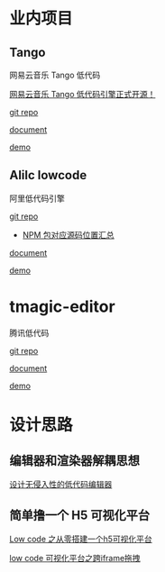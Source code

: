 # 业内项目

## Tango

网易云音乐 Tango 低代码

[网易云音乐 Tango 低代码引擎正式开源！](https://juejin.cn/post/7273051203562749971) 

[git repo](https://github.com/NetEase/tango) 

[document](https://netease.github.io/tango-site/) 

[demo](https://tango-demo.musicfe.com/designer/) 



## Alilc lowcode

阿里低代码引擎

[git repo](https://github.com/alibaba/lowcode-engine) 

+ [NPM 包对应源码位置汇总](https://lowcode-engine.cn/site/docs/guide/appendix/npms) 

[document](https://lowcode-engine.cn/site/docs/guide/quickStart/intro) 

[demo](https://lowcode-engine.cn/index) 



# tmagic-editor

腾讯低代码

[git repo](https://github.com/Tencent/tmagic-editor) 

[document](https://tencent.github.io/tmagic-editor/docs/guide/) 

[demo](https://tencent.github.io/tmagic-editor/playground/index.html#/) 



# 设计思路

## 编辑器和渲染器解耦思想

[设计无侵入性的低代码编辑器](http://www.gaofeiyu.com/blog/1001.html) 



## 简单撸一个 H5 可视化平台

[Low code 之从零搭建一个h5可视化平台](https://juejin.cn/post/7015890033622646792) 

[low code 可视化平台之跨iframe拖拽](https://juejin.cn/post/7018439102202658846) 